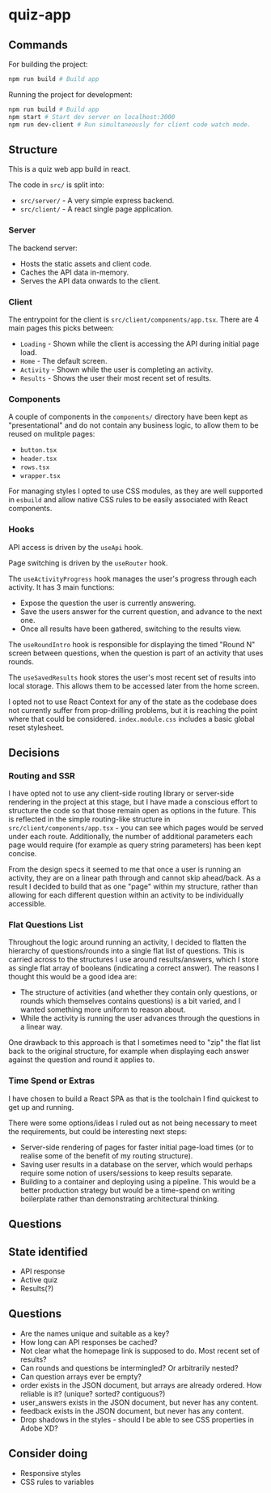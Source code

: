 # quiz-app

## Commands

For building the project:

```bash
npm run build # Build app
```

Running the project for development:

```bash
npm run build # Build app
npm start # Start dev server on localhost:3000
npm run dev-client # Run simultaneously for client code watch mode.
```

## Structure

This is a quiz web app build in react.

The code in `src/` is split into:

- `src/server/` - A very simple express backend.
- `src/client/` - A react single page application.

### Server

The backend server:

- Hosts the static assets and client code.
- Caches the API data in-memory.
- Serves the API data onwards to the client.

### Client

The entrypoint for the client is `src/client/components/app.tsx`. There are 4 main pages this picks between:

- `Loading` - Shown while the client is accessing the API during initial page load.
- `Home` - The default screen.
- `Activity` - Shown while the user is completing an activity.
- `Results` - Shows the user their most recent set of results.

### Components

A couple of components in the `components/` directory have been kept as "presentational" and do not contain any business logic, to allow them to be reused on mulitple pages:

- `button.tsx`
- `header.tsx`
- `rows.tsx`
- `wrapper.tsx`

For managing styles I opted to use CSS modules, as they are well supported in `esbuild` and allow native CSS rules to be easily associated with React components.

### Hooks

API access is driven by the `useApi` hook.

Page switching is driven by the `useRouter` hook.

The `useActivityProgress` hook manages the user's progress through each activity. It has 3 main functions:

- Expose the question the user is currently answering.
- Save the users answer for the current question, and advance to the next one.
- Once all results have been gathered, switching to the results view.

The `useRoundIntro` hook is responsible for displaying the timed "Round N" screen between questions, when the question is part of an activity that uses rounds.

The `useSavedResults` hook stores the user's most recent set of results into local storage. This allows them to be accessed later from the home screen.

I opted not to use React Context for any of the state as the codebase does not currently suffer from prop-drilling problems, but it is reaching the point where that could be considered. `index.module.css` includes a basic global reset stylesheet.

## Decisions

### Routing and SSR

I have opted not to use any client-side routing library or server-side rendering in the project at this stage, but I have made a conscious effort to structure the code so that those remain open as options in the future. This is reflected in the simple routing-like structure in `src/client/components/app.tsx` - you can see which pages would be served under each route. Additionally, the number of additional parameters each page would require (for example as query string parameters) has been kept concise.

From the design specs it seemed to me that once a user is running an activity, they are on a linear path through and cannot skip ahead/back. As a result I decided to build that as one "page" within my structure, rather than allowing for each different question within an activity to be individually accessible.

### Flat Questions List

Throughout the logic around running an activity, I decided to flatten the hierarchy of questions/rounds into a single flat list of questions. This is carried across to the structures I use around results/answers, which I store as single flat array of booleans (indicating a correct answer). The reasons I thought this would be a good idea are:

- The structure of activities (and whether they contain only questions, or rounds which themselves contains questions) is a bit varied, and I wanted something more uniform to reason about.
- While the activity is running the user advances through the questions in a linear way.

One drawback to this approach is that I sometimes need to "zip" the flat list back to the original structure, for example when displaying each answer against the question and round it applies to.

### Time Spend or Extras

I have chosen to build a React SPA as that is the toolchain I find quickest to get up and running.

There were some options/ideas I ruled out as not being necessary to meet the requirements, but could be interesting next steps:

- Server-side rendering of pages for faster initial page-load times (or to realise some of the benefit of my routing structure).
- Saving user results in a database on the server, which would perhaps require some notion of users/sessions to keep results separate.
- Building to a container and deploying using a pipeline. This would be a better production strategy but would be a time-spend on writing boilerplate rather than demonstrating architectural thinking.

## Questions

## State identified

- API response
- Active quiz
- Results(?)

## Questions

- Are the names unique and suitable as a key?
- How long can API responses be cached?
- Not clear what the homepage link is supposed to do. Most recent set of results?
- Can rounds and questions be intermingled? Or arbitrarily nested?
- Can question arrays ever be empty?
- order exists in the JSON document, but arrays are already ordered. How reliable is it? (unique? sorted? contiguous?)
- user_answers exists in the JSON document, but never has any content.
- feedback exists in the JSON document, but never has any content.
- Drop shadows in the styles - should I be able to see CSS properties in Adobe XD?

## Consider doing

- Responsive styles
- CSS rules to variables
